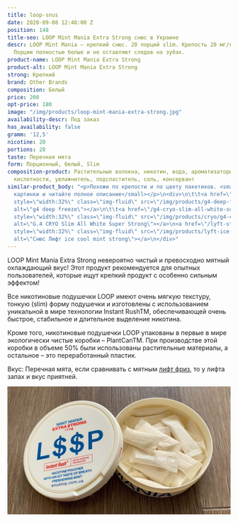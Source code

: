 ```yaml
---
title: loop-snus
date: 2020-09-08 12:48:00 Z
position: 148
title-seo: LOOP Mint Mania Extra Strong снюс в Украине
descr: LOOP Mint Mania – крепкий снюс. 20 порций slim. Крепость 20 мг/г. Вкус мята.
  Порции полностью белые и не оставляют следов на зубах.
product-name: LOOP Mint Mania Extra Strong
product-alt: LOOP Mint Mania Extra Strong
strong: Крепкий
brand: Other Brands
composition: Белый
price: 200
opt-price: 180
image: "/img/products/loop-mint-mania-extra-strong.jpg"
availability-descr: Под заказ
has_availability: false
gramm: '12,5'
nicotine: 20
portions: 20
taste: Перечная мята
form: Порционный, белый, Slim
composition-product: Растительные волокна, никотин, вода, ароматизаторы, регулятор
  кислотности, увлажнитель, подсластитель, соль, консервант
similar-product_body: "<p>Похожи по крепости и по цвету пакетиков. <small>Жмите на
  картинки и читайте полное описание</small></p>\n<div>\n\t\t<a href=\"/g4-deep-freeze-slim-all-white\"><img
  style=\"width:32%\" class=\"img-fluid\" src=\"/img/products/g4-deep-freeze.jpg\"
  alt=\"g4 deep freeze\"></a>\n\t\t<a href=\"/g4-cryo-slim-all-white-super-strong\"><img
  style=\"width:32%\" class=\"img-fluid\" src=\"/img/products/cryo/g4-cryo-all-white-open-portion.jpg\"
  alt=\"G.4 CRYO Slim All White Super Strong\"></a>\n<a href=\"/lyft-strong-ice-cool-mint-slim-all-white\"><img
  style=\"width:32%\" class=\"img-fluid\" src=\"/img/products/lyft-ice-cool-mint/lyft-ice-cool-mint.JPG\"
  alt=\"Снюс Лифт ice cool mint strong\"></a>\n</div>"
---
```


LOOP Mint Mania Extra Strong невероятно чистый и превосходно мятный охлаждающий вкус! Этот продукт рекомендуется для опытных пользователей, которые ищут крепкий продукт с особенно сильным эффектом!

Все никотиновые подушечки LOOP имеют очень мягкую текстуру, тонкую (slim) форму подушечки и изготовлены с использованием уникальной в мире технологии Instant RushTM, обеспечивающей очень быстрое, стабильное и длительное выделение никотина.

Кроме того, никотиновые подушечки LOOP упакованы в первые в мире экологически чистые коробки – PlantCanTM. При производстве этой коробки в объеме 50% были использованы растительные материалы, а остальное – это переработанный пластик.

Вкус: Перечная мята, если сравнивать с мятным [лифт фриз](/lyft-x-strong-freeze-slim-white), то у лифта запах и вкус приятней.
<div class="popup-gallery d-flex mb-3">
	<a href="/img/products/loop/loop-snus.jpg" title="Белые порции"><img class="img-fluid" src="/img/products/loop/loop-snus.jpg" alt="LOOP Mint Mania Extra Strong Open"></a>
</div>